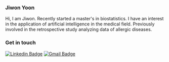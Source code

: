 ### Jiwon Yoon
Hi, I am Jiwon. Recently started a master's in biostatistics. I have an interest in the application of artificial intelligence in the medical field. Previously involved in the retrospective study analyzing data of allergic diseases.


### Get in touch
[![Linkedin Badge](https://img.shields.io/badge/-LinkedIn-blue?style=flat-square&logo=Linkedin&logoColor=white&link=https://www.linkedin.com/in/jiwon-yoon-0992361b5/)](https://www.linkedin.com/in/seong-yun-byeon-8183a8113/)
[![Gmail Badge](https://img.shields.io/badge/Gmail-d14836?style=flat-square&logo=Gmail&logoColor=white&link=mailto:yoon.jiwon.g@gmail.com)](mailto:yoon.jiwon.g@gmail.com)
<!--
**yooonjiwon/yooonjiwon** is a ✨ _special_ ✨ repository because its `README.md` (this file) appears on your GitHub profile.

Here are some ideas to get you started:

- 🔭 I’m currently working on ...
- 🌱 I’m currently learning ...
- 👯 I’m looking to collaborate on ...
- 🤔 I’m looking for help with ...
- 💬 Ask me about ...
- 📫 How to reach me: ...
- 😄 Pronouns: ...
- ⚡ Fun fact: ...
-->

